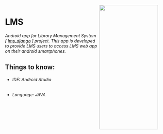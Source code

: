 <img src="https://user-images.githubusercontent.com/51323434/167377608-1c777b54-b6b9-4760-8854-107e191302fb.png" width="193" height="411" align="right"/>

# LMS
###### Android app for _Library Management System_ [ <a href="https://github.com/theDebonair/lms_django">lms_django</a> ] project. This app is developed to provide LMS users to access LMS web app on their android smartphones.

## Things to know:
- ###### IDE: Android Studio
- ###### Language: JAVA

